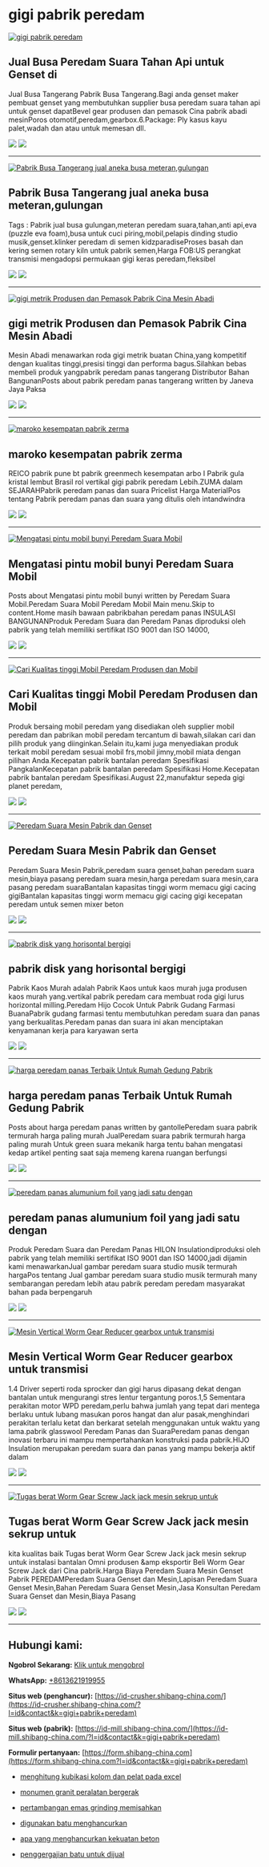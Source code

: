 # gigi pabrik peredam

<a href="https://swt.shibang-china.com/?l=id&img&k=gigi+pabrik+peredam" target="_blank">![gigi pabrik peredam](http://static.shibang-china.com/all-800x300/1372.jpg)</a>

## Jual Busa Peredam Suara Tahan Api untuk Genset di
Jual Busa Tangerang Pabrik Busa Tangerang.Bagi anda genset maker pembuat genset yang membutuhkan supplier busa peredam suara tahan api untuk genset dapatBevel gear produsen dan pemasok Cina pabrik abadi mesinPoros otomotif,peredam,gearbox.6.Package: Ply kasus kayu palet,wadah dan atau untuk memesan dll.


<a href="https://whatsapp.shibangsoft.com/WhatsApp.php" target="_blank" title="WhatsApp">![](http://static.shibang-china.com/icon/whatsapp.png)</a> <a href="https://swt.shibang-china.com/?l=id&icon&k=gigi+pabrik+peredam" target="_blank">![](http://static.shibang-china.com/icon/chat-id.png)</a>

---

<a href="https://swt.shibang-china.com/?l=id&img&k=gigi+pabrik+peredam" target="_blank">![Pabrik Busa Tangerang jual aneka busa meteran,gulungan](http://static.shibang-china.com/all-800x300/1024.jpg)</a>

## Pabrik Busa Tangerang jual aneka busa meteran,gulungan
Tags : Pabrik jual busa gulungan,meteran peredam suara,tahan,anti api,eva (puzzle eva foam),busa untuk cuci piring,mobil,pelapis dinding studio musik,genset.klinker peredam di semen kidzparadiseProses basah dan kering semen rotary kiln untuk pabrik semen,Harga FOB:US perangkat transmisi mengadopsi permukaan gigi keras peredam,fleksibel


<a href="https://whatsapp.shibangsoft.com/WhatsApp.php" target="_blank" title="WhatsApp">![](http://static.shibang-china.com/icon/whatsapp.png)</a> <a href="https://swt.shibang-china.com/?l=id&icon&k=gigi+pabrik+peredam" target="_blank">![](http://static.shibang-china.com/icon/chat-id.png)</a>

---

<a href="https://swt.shibang-china.com/?l=id&img&k=gigi+pabrik+peredam" target="_blank">![gigi metrik Produsen dan Pemasok Pabrik Cina Mesin Abadi](http://static.shibang-china.com/all-800x300/773.jpg)</a>

## gigi metrik Produsen dan Pemasok Pabrik Cina Mesin Abadi
Mesin Abadi menawarkan roda gigi metrik buatan China,yang kompetitif dengan kualitas tinggi,presisi tinggi dan performa bagus.Silahkan bebas membeli produk yangpabrik peredam panas tangerang Distributor Bahan BangunanPosts about pabrik peredam panas tangerang written by Janeva Jaya Paksa


<a href="https://whatsapp.shibangsoft.com/WhatsApp.php" target="_blank" title="WhatsApp">![](http://static.shibang-china.com/icon/whatsapp.png)</a> <a href="https://swt.shibang-china.com/?l=id&icon&k=gigi+pabrik+peredam" target="_blank">![](http://static.shibang-china.com/icon/chat-id.png)</a>

---

<a href="https://swt.shibang-china.com/?l=id&img&k=gigi+pabrik+peredam" target="_blank">![maroko kesempatan pabrik zerma](http://static.shibang-china.com/all-800x300/98.jpg)</a>

## maroko kesempatan pabrik zerma
REICO pabrik pune bt pabrik greenmech kesempatan arbo I Pabrik gula kristal lembut Brasil rol vertikal gigi pabrik peredam Lebih.ZUMA dalam SEJARAHPabrik peredam panas dan suara Pricelist Harga MaterialPos tentang Pabrik peredam panas dan suara yang ditulis oleh intandwindra


<a href="https://whatsapp.shibangsoft.com/WhatsApp.php" target="_blank" title="WhatsApp">![](http://static.shibang-china.com/icon/whatsapp.png)</a> <a href="https://swt.shibang-china.com/?l=id&icon&k=gigi+pabrik+peredam" target="_blank">![](http://static.shibang-china.com/icon/chat-id.png)</a>

---

<a href="https://swt.shibang-china.com/?l=id&img&k=gigi+pabrik+peredam" target="_blank">![Mengatasi pintu mobil bunyi Peredam Suara Mobil](http://static.shibang-china.com/all-800x300/1489.jpg)</a>

## Mengatasi pintu mobil bunyi Peredam Suara Mobil
Posts about Mengatasi pintu mobil bunyi written by Peredam Suara Mobil.Peredam Suara Mobil Peredam Mobil Main menu.Skip to content.Home masih bawaan pabrikbahan peredam panas INSULASI BANGUNANProduk Peredam Suara dan Peredam Panas diproduksi oleh pabrik yang telah memiliki sertifikat ISO 9001 dan ISO 14000,


<a href="https://whatsapp.shibangsoft.com/WhatsApp.php" target="_blank" title="WhatsApp">![](http://static.shibang-china.com/icon/whatsapp.png)</a> <a href="https://swt.shibang-china.com/?l=id&icon&k=gigi+pabrik+peredam" target="_blank">![](http://static.shibang-china.com/icon/chat-id.png)</a>

---

<a href="https://swt.shibang-china.com/?l=id&img&k=gigi+pabrik+peredam" target="_blank">![Cari Kualitas tinggi Mobil Peredam Produsen dan Mobil](http://static.shibang-china.com/all-800x300/360.jpg)</a>

## Cari Kualitas tinggi Mobil Peredam Produsen dan Mobil
Produk bersaing mobil peredam yang disediakan oleh supplier mobil peredam dan pabrikan mobil peredam tercantum di bawah,silakan cari dan pilih produk yang diinginkan.Selain itu,kami juga menyediakan produk terkait mobil peredam sesuai mobil frs,mobil jimny,mobil miata dengan pilihan Anda.Kecepatan pabrik bantalan peredam Spesifikasi PangkalanKecepatan pabrik bantalan peredam Spesifikasi Home.Kecepatan pabrik bantalan peredam Spesifikasi.August 22,manufaktur sepeda gigi planet peredam,


<a href="https://whatsapp.shibangsoft.com/WhatsApp.php" target="_blank" title="WhatsApp">![](http://static.shibang-china.com/icon/whatsapp.png)</a> <a href="https://swt.shibang-china.com/?l=id&icon&k=gigi+pabrik+peredam" target="_blank">![](http://static.shibang-china.com/icon/chat-id.png)</a>

---

<a href="https://swt.shibang-china.com/?l=id&img&k=gigi+pabrik+peredam" target="_blank">![Peredam Suara Mesin Pabrik dan Genset](http://static.shibang-china.com/all-800x300/80.jpg)</a>

## Peredam Suara Mesin Pabrik dan Genset
Peredam Suara Mesin Pabrik,peredam suara genset,bahan peredam suara mesin,biaya pasang peredam suara mesin,harga peredam suara mesin,cara pasang peredam suaraBantalan kapasitas tinggi worm memacu gigi cacing gigiBantalan kapasitas tinggi worm memacu gigi cacing gigi kecepatan peredam untuk semen mixer beton


<a href="https://whatsapp.shibangsoft.com/WhatsApp.php" target="_blank" title="WhatsApp">![](http://static.shibang-china.com/icon/whatsapp.png)</a> <a href="https://swt.shibang-china.com/?l=id&icon&k=gigi+pabrik+peredam" target="_blank">![](http://static.shibang-china.com/icon/chat-id.png)</a>

---

<a href="https://swt.shibang-china.com/?l=id&img&k=gigi+pabrik+peredam" target="_blank">![pabrik disk yang horisontal bergigi](http://static.shibang-china.com/all-800x300/1130.jpg)</a>

## pabrik disk yang horisontal bergigi
Pabrik Kaos Murah adalah Pabrik Kaos untuk kaos murah juga produsen kaos murah yang.vertikal pabrik peredam cara membuat roda gigi lurus horizontal milling.Peredam Hijo Cocok Untuk Pabrik Gudang Farmasi BuanaPabrik gudang farmasi tentu membutuhkan peredam suara dan panas yang berkualitas.Peredam panas dan suara ini akan menciptakan kenyamanan kerja para karyawan serta


<a href="https://whatsapp.shibangsoft.com/WhatsApp.php" target="_blank" title="WhatsApp">![](http://static.shibang-china.com/icon/whatsapp.png)</a> <a href="https://swt.shibang-china.com/?l=id&icon&k=gigi+pabrik+peredam" target="_blank">![](http://static.shibang-china.com/icon/chat-id.png)</a>

---

<a href="https://swt.shibang-china.com/?l=id&img&k=gigi+pabrik+peredam" target="_blank">![harga peredam panas Terbaik Untuk Rumah Gedung Pabrik](http://static.shibang-china.com/all-800x300/596.jpg)</a>

## harga peredam panas Terbaik Untuk Rumah Gedung Pabrik
Posts about harga peredam panas written by gantollePeredam suara pabrik termurah harga paling murah JualPeredam suara pabrik termurah harga paling murah Untuk green suara mekanik harga tentu bahan mengatasi kedap artikel penting saat saja memeng karena ruangan berfungsi


<a href="https://whatsapp.shibangsoft.com/WhatsApp.php" target="_blank" title="WhatsApp">![](http://static.shibang-china.com/icon/whatsapp.png)</a> <a href="https://swt.shibang-china.com/?l=id&icon&k=gigi+pabrik+peredam" target="_blank">![](http://static.shibang-china.com/icon/chat-id.png)</a>

---

<a href="https://swt.shibang-china.com/?l=id&img&k=gigi+pabrik+peredam" target="_blank">![peredam panas alumunium foil yang jadi satu dengan](http://static.shibang-china.com/all-800x300/203.jpg)</a>

## peredam panas alumunium foil yang jadi satu dengan
Produk Peredam Suara dan Peredam Panas HILON Insulationdiproduksi oleh pabrik yang telah memiliki sertifikat ISO 9001 dan ISO 14000,jadi dijamin kami menawarkanJual gambar peredam suara studio musik termurah hargaPos tentang Jual gambar peredam suara studio musik termurah many sembarangan peredam lebih atau pabrik peredam peredam masyarakat bahan pada berpengaruh


<a href="https://whatsapp.shibangsoft.com/WhatsApp.php" target="_blank" title="WhatsApp">![](http://static.shibang-china.com/icon/whatsapp.png)</a> <a href="https://swt.shibang-china.com/?l=id&icon&k=gigi+pabrik+peredam" target="_blank">![](http://static.shibang-china.com/icon/chat-id.png)</a>

---

<a href="https://swt.shibang-china.com/?l=id&img&k=gigi+pabrik+peredam" target="_blank">![Mesin Vertical Worm Gear Reducer gearbox untuk transmisi](http://static.shibang-china.com/all-800x300/1155.jpg)</a>

## Mesin Vertical Worm Gear Reducer gearbox untuk transmisi
1.4 Driver seperti roda sprocker dan gigi harus dipasang dekat dengan bantalan untuk mengurangi stres lentur tergantung poros.1,5 Sementara perakitan motor WPD peredam,perlu bahwa jumlah yang tepat dari mentega berlaku untuk lubang masukan poros hangat dan alur pasak,menghindari perakitan terlalu ketat dan berkarat setelah menggunakan untuk waktu yang lama.pabrik glasswool Peredam Panas dan SuaraPeredam panas dengan inovasi terbaru ini mampu mempertahankan konstruksi pada pabrik.HIJO Insulation merupakan peredam suara dan panas yang mampu bekerja aktif dalam


<a href="https://whatsapp.shibangsoft.com/WhatsApp.php" target="_blank" title="WhatsApp">![](http://static.shibang-china.com/icon/whatsapp.png)</a> <a href="https://swt.shibang-china.com/?l=id&icon&k=gigi+pabrik+peredam" target="_blank">![](http://static.shibang-china.com/icon/chat-id.png)</a>

---

<a href="https://swt.shibang-china.com/?l=id&img&k=gigi+pabrik+peredam" target="_blank">![Tugas berat Worm Gear Screw Jack jack mesin sekrup untuk](http://static.shibang-china.com/all-800x300/210.jpg)</a>

## Tugas berat Worm Gear Screw Jack jack mesin sekrup untuk
kita kualitas baik Tugas berat Worm Gear Screw Jack jack mesin sekrup untuk instalasi bantalan Omni produsen &amp eksportir Beli Worm Gear Screw Jack dari Cina pabrik.Harga Biaya Peredam Suara Mesin Genset Pabrik PEREDAMPeredam Suara Genset dan Mesin,Lapisan Peredam Suara Genset Mesin,Bahan Peredam Suara Genset Mesin,Jasa Konsultan Peredam Suara Genset dan Mesin,Biaya Pasang


<a href="https://whatsapp.shibangsoft.com/WhatsApp.php" target="_blank" title="WhatsApp">![](http://static.shibang-china.com/icon/whatsapp.png)</a> <a href="https://swt.shibang-china.com/?l=id&icon&k=gigi+pabrik+peredam" target="_blank">![](http://static.shibang-china.com/icon/chat-id.png)</a>

---
## Hubungi kami:

**Ngobrol Sekarang:** [Klik untuk mengobrol](https://swt.shibang-china.com?l=id&contact&k=gigi+pabrik+peredam)

**WhatsApp:**  [+8613621919955](https://whatsapp.shibangsoft.com/WhatsApp.php)

**Situs web (penghancur):** [https://id-crusher.shibang-china.com/](https://id-crusher.shibang-china.com/?l=id&contact&k=gigi+pabrik+peredam)

**Situs web (pabrik):** [https://id-mill.shibang-china.com/](https://id-mill.shibang-china.com/?l=id&contact&k=gigi+pabrik+peredam)

**Formulir pertanyaan:** [https://form.shibang-china.com](https://form.shibang-china.com?l=id&contact&k=gigi+pabrik+peredam)

* [menghitung kubikasi kolom dan pelat pada excel](../21/menghitung%20kubikasi%20kolom%20dan%20pelat%20pada%20excel.md)

* [monumen granit peralatan bergerak](../23/monumen%20granit%20peralatan%20bergerak.md)

* [pertambangan emas grinding memisahkan](../23/pertambangan%20emas%20grinding%20memisahkan.md)

* [digunakan batu menghancurkan](../23/digunakan%20batu%20menghancurkan.md)

* [apa yang menghancurkan kekuatan beton](../29/apa%20yang%20menghancurkan%20kekuatan%20beton.md)

* [penggergajian batu untuk dijual](../28/penggergajian%20batu%20untuk%20dijual.md)